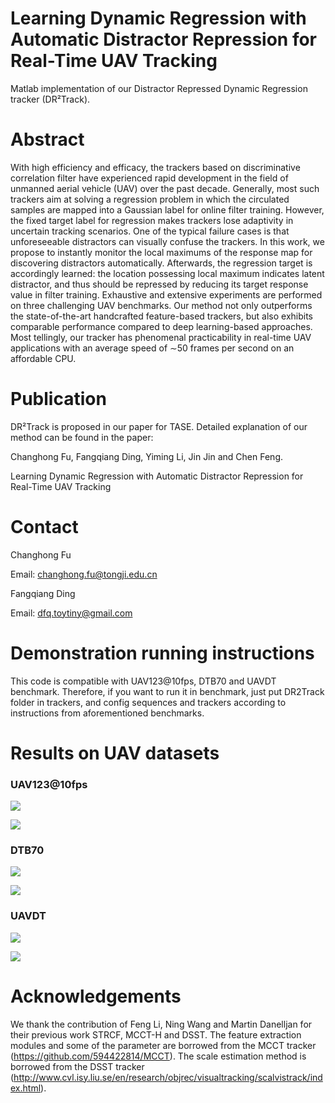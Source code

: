 # Learning Dynamic Regression with Automatic Distractor Repression for Real-Time UAV Tracking  
Matlab implementation of our Distractor Repressed Dynamic Regression tracker (DR²Track).

# Abstract

With high efficiency and efficacy, the trackers based on discriminative correlation filter have experienced rapid development in the field of unmanned aerial vehicle (UAV) over the past decade. Generally, most such trackers aim at solving a regression problem in which the circulated samples are mapped into a Gaussian label for online filter training. However, the fixed target label for regression makes trackers lose adaptivity
in uncertain tracking scenarios. One of the typical failure cases is that unforeseeable distractors can visually confuse the trackers. In this work, we propose to instantly monitor the local maximums of the response map for discovering distractors automatically. Afterwards, the regression target is accordingly learned: the
location possessing local maximum indicates latent distractor, and thus should be repressed by reducing its target response value in filter training. Exhaustive and extensive experiments are performed on three challenging UAV benchmarks. Our method not only outperforms the state-of-the-art handcrafted
feature-based trackers, but also exhibits comparable performance compared to deep learning-based approaches. Most tellingly, our tracker has phenomenal practicability in real-time UAV applications with an average speed of ∼50 frames per second on an affordable CPU.  

# Publication

DR²Track is proposed in our paper for TASE. Detailed explanation of our method can be found in the paper:

Changhong Fu, Fangqiang Ding,  Yiming Li,  Jin Jin and Chen Feng.

Learning Dynamic Regression with Automatic Distractor Repression for Real-Time UAV Tracking  

# Contact

Changhong Fu

Email: [changhong.fu@tongji.edu.cn](mailto:changhong.fu@tongji.edu.cn)

Fangqiang Ding

Email: dfq.toytiny@gmail.com

# Demonstration running instructions

This code is compatible with UAV123@10fps, DTB70 and UAVDT benchmark. Therefore, if you want to run it in benchmark, just put DR2Track folder in trackers, and config sequences and trackers according to instructions from aforementioned benchmarks. 

# Results on UAV datasets

### UAV123@10fps

![](results_OPE/UAV123_10fps/error.png)

![](results_OPE/UAV123_10fps/overlap.png)

### DTB70

![](results_OPE/DTB70/error.png)

![](results_OPE/DTB70/overlap.png)

### UAVDT

![](results_OPE/UAVDT/error.png)

![](results_OPE/UAVDT/overlap.png)

# Acknowledgements

We thank the contribution of  Feng Li, Ning Wang and Martin Danelljan for their previous work STRCF,  MCCT-H and DSST.  The feature extraction modules and some of the parameter are borrowed from the MCCT tracker (https://github.com/594422814/MCCT). The scale estimation method is borrowed from the DSST tracker (http://www.cvl.isy.liu.se/en/research/objrec/visualtracking/scalvistrack/index.html).

